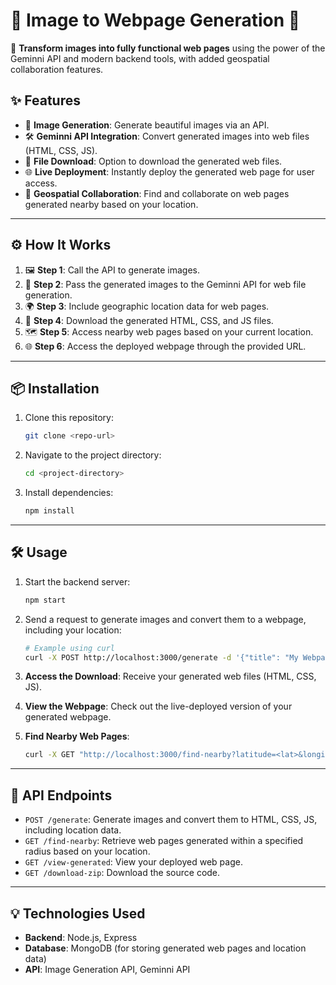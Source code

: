 # 🌟 Image to Webpage Generation 🌟

🚀 **Transform images into fully functional web pages** using the power of the Geminni API and modern backend tools, with added geospatial collaboration features.

## ✨ Features
- 🎨 **Image Generation**: Generate beautiful images via an API.
- 🛠️ **Geminni API Integration**: Convert generated images into web files (HTML, CSS, JS).
- 💾 **File Download**: Option to download the generated web files.
- 🌐 **Live Deployment**: Instantly deploy the generated web page for user access.
- 📍 **Geospatial Collaboration**: Find and collaborate on web pages generated nearby based on your location.

---

## ⚙️ How It Works

1. 🖼️ **Step 1**: Call the API to generate images.
2. 🔁 **Step 2**: Pass the generated images to the Geminni API for web file generation.
3. 🌍 **Step 3**: Include geographic location data for web pages.
4. 📂 **Step 4**: Download the generated HTML, CSS, and JS files.
5. 🗺️ **Step 5**: Access nearby web pages based on your current location.
6. 🌐 **Step 6**: Access the deployed webpage through the provided URL.

---

## 📦 Installation

1. Clone this repository:
    ```bash
    git clone <repo-url>
    ```
2. Navigate to the project directory:
    ```bash
    cd <project-directory>
    ```
3. Install dependencies:
    ```bash
    npm install
    ```

---

## 🛠️ Usage

1. Start the backend server:
    ```bash
    npm start
    ```
2. Send a request to generate images and convert them to a webpage, including your location:
    ```bash
    # Example using curl
    curl -X POST http://localhost:3000/generate -d '{"title": "My Webpage", "image": "<image-url>", "files": ["<file1>", "<file2>"], "latitude": <lat>, "longitude": <long>}'
    ```

3. **Access the Download**: Receive your generated web files (HTML, CSS, JS).
4. **View the Webpage**: Check out the live-deployed version of your generated webpage.
5. **Find Nearby Web Pages**: 
    ```bash
    curl -X GET "http://localhost:3000/find-nearby?latitude=<lat>&longitude=<long>"
    ```

---

## 🚧 API Endpoints

- `POST /generate`: Generate images and convert them to HTML, CSS, JS, including location data.
- `GET /find-nearby`: Retrieve web pages generated within a specified radius based on your location.
- `GET /view-generated`: View your deployed web page.
- `GET /download-zip`: Download the source code.

---

## 💡 Technologies Used

- **Backend**: Node.js, Express
- **Database**: MongoDB (for storing generated web pages and location data)
- **API**: Image Generation API, Geminni API
